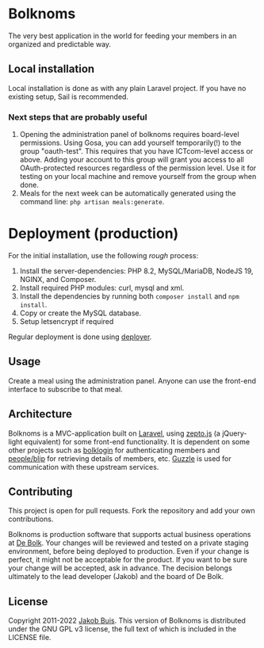# Bolknoms
The very best application in the world for feeding your members in an organized and predictable way.

## Local installation
Local installation is done as with any plain Laravel project. If you have no existing setup, Sail is recommended.

### Next steps that are probably useful
1. Opening the administration panel of bolknoms requires board-level permissions. Using Gosa, you can add yourself temporarily(!) to the group "oauth-test". This requires that you have ICTcom-level access or above. Adding your account to this group will grant you access to all OAuth-protected resources regardless of the permission level. Use it for testing on your local machine and remove yourself from the group when done.
1. Meals for the next week can be automatically generated using the command line: `php artisan meals:generate`.

# Deployment (production)
For the initial installation, use the following *rough* process:

1. Install the server-dependencies: PHP 8.2, MySQL/MariaDB, NodeJS 19, NGINX, and Composer.
1. Install required PHP modules: curl, mysql and xml.
1. Install the dependencies by running both `composer install` and `npm install`.
1. Copy or create the MySQL database.
1. Setup letsencrypt if required

Regular deployment is done using [deployer](https://deployer.org/).

## Usage
Create a meal using the administration panel. Anyone can use the front-end interface to subscribe to that meal.

## Architecture
Bolknoms is a MVC-application built on [Laravel](http://laravel.com/), using [zepto.js](http://zeptojs.com/) (a jQuery-light equivalent) for some front-end functionality. It is dependent on some other projects such as [bolklogin](https://auth.debolk.nl/) for authenticating members and [people/blip](https://people.debolk.nl/) for retrieving details of members, etc. [Guzzle](guzzlephp.org) is used for communication with these upstream services.

## Contributing
This project is open for pull requests. Fork the repository and add your own contributions.

Bolknoms is production software that supports actual business operations at [De Bolk](http://www.debolk.nl). Your changes will be reviewed and tested on a private staging environment, before being deployed to production. Even if your change is perfect, it might not be acceptable for the product. If you want to be sure your change will be accepted, ask in advance. The decision belongs ultimately to the lead developer (Jakob) and the board of De Bolk.

## License
Copyright 2011-2022 [Jakob Buis](http://www.jakobbuis.com). This version of Bolknoms is distributed under the GNU GPL v3 license, the full text of which is included in the LICENSE file.
